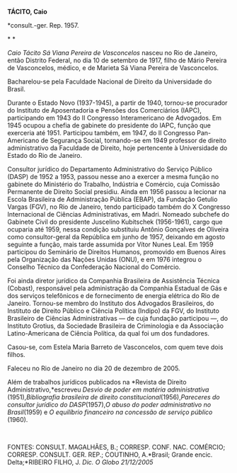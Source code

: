 **TÁCITO, Caio**

\*consult.-ger. Rep. 1957.

* *

*Caio Tácito Sá Viana Pereira de Vasconcelos* nasceu no Rio de Janeiro,
então Distrito Federal, no dia 10 de setembro de 1917, filho de Mário
Pereira de Vasconcelos, médico, e de Marieta Sá Viana Pereira de
Vasconcelos.

Bacharelou-se pela Faculdade Nacional de Direito da Universidade do
Brasil.

Durante o Estado Novo (1937-1945), a partir de 1940, tornou-se
procurador do Instituto de Aposentadoria e Pensões dos Comerciários
(IAPC), participando em 1943 do II Congresso Interamericano de
Advogados. Em 1945 ocupou a chefia de gabinete do presidente do IAPC,
função que exerceria até 1951. Participou também, em 1947, do II
Congresso Pan-Americano de Segurança Social, tornando-se em 1949
professor de direito administrativo da Faculdade de Direito, hoje
pertencente à Universidade do Estado do Rio de Janeiro.

Consultor jurídico do Departamento Administrativo do Serviço Público
(DASP) de 1952 a 1953, passou nesse ano a exercer a mesma função no
gabinete do Ministério do Trabalho, Indústria e Comércio, cuja Comissão
Permanente de Direito Social presidiu. Ainda em 1956 passou a lecionar
na Escola Brasileira de Administração Pública (EBAP), da Fundação
Getulio Vargas (FGV), no Rio de Janeiro, tendo participado também do X
Congresso Internacional de Ciências Administrativas, em Madri. Nomeado
subchefe do Gabinete Civil do presidente Juscelino Kubitschek
(1956-1961), cargo que ocuparia até 1959, nessa condição substituiu
Antônio Gonçalves de Oliveira como consultor-geral da República em junho
de 1957, deixando em agosto seguinte a função, mais tarde assumida por
Vítor Nunes Leal. Em 1959 participou do Seminário de Direitos Humanos,
promovido em Buenos Aires pela Organização das Nações Unidas (ONU), e em
1976 integrou o Conselho Técnico da Confederação Nacional do Comércio.

Foi ainda diretor jurídico da Companhia Brasileira de Assistência
Técnica (Cobast), responsável pela administração da Companhia Estadual
de Gás e dos serviços telefônicos e de fornecimento de energia elétrica
do Rio de Janeiro. Tornou-se membro do Instituto dos Advogados
Brasileiros, do Instituto de Direito Público e Ciência Política (Indipo)
da FGV, do Instituto Brasileiro de Ciências Administrativas — de cuja
fundação participou —, do Instituto Grotius, da Sociedade Brasileira de
Criminologia e da Associação Latino-Americana de Ciência Política, da
qual foi um dos fundadores.

Casou-se, com Estela Maria Barreto de Vasconcelos, com quem teve dois
filhos.

Faleceu no Rio de Janeiro no dia 20 de dezembro de 2005.

Além de trabalhos jurídicos publicados na *Revista de Direito
Administrativo,*escreveu *Desvio de poder em matéria administrativa*
(1951),*Bibliografia brasileira de direito
constitucional*(1956),*Pareceres do consultor jurídico do DASP*(1957),*O
abuso do poder* *administrativo no Brasil*(1959) e *O equilíbrio*
*financeiro na concessão de serviço público* (1960).

 

FONTES: CONSULT. MAGALHÃES, B.; CORRESP. CONF. NAC. COMÉRCIO; CORRESP.
CONSULT. GER. REP.; COUTINHO, A.*Brasil; Grande encic. Delta;*RIBEIRO
FILHO, J. *Dic. O Globo 21/12/2005*

 
